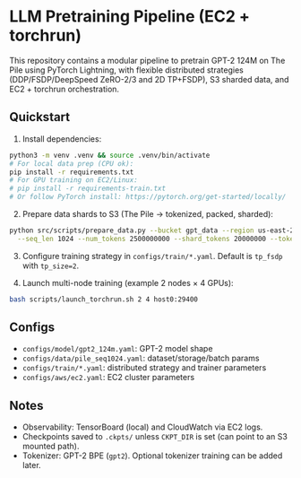 # LLM Pretraining Pipeline (EC2 + torchrun)

This repository contains a modular pipeline to pretrain GPT-2 124M on The Pile using PyTorch Lightning, with flexible distributed strategies (DDP/FSDP/DeepSpeed ZeRO-2/3 and 2D TP+FSDP), S3 sharded data, and EC2 + torchrun orchestration.

## Quickstart

1. Install dependencies:
```bash
python3 -m venv .venv && source .venv/bin/activate
# For local data prep (CPU ok):
pip install -r requirements.txt
# For GPU training on EC2/Linux:
# pip install -r requirements-train.txt
# Or follow PyTorch install: https://pytorch.org/get-started/locally/
```

2. Prepare data shards to S3 (The Pile → tokenized, packed, sharded):
```bash
python src/scripts/prepare_data.py --bucket gpt_data --region us-east-2 \
  --seq_len 1024 --num_tokens 2500000000 --shard_tokens 20000000 --tokenizer gpt2
```

3. Configure training strategy in `configs/train/*.yaml`. Default is `tp_fsdp` with `tp_size=2`.

4. Launch multi-node training (example 2 nodes × 4 GPUs):
```bash
bash scripts/launch_torchrun.sh 2 4 host0:29400
```

## Configs
- `configs/model/gpt2_124m.yaml`: GPT-2 model shape
- `configs/data/pile_seq1024.yaml`: dataset/storage/batch params
- `configs/train/*.yaml`: distributed strategy and trainer parameters
- `configs/aws/ec2.yaml`: EC2 cluster parameters

## Notes
- Observability: TensorBoard (local) and CloudWatch via EC2 logs.
- Checkpoints saved to `.ckpts/` unless `CKPT_DIR` is set (can point to an S3 mounted path).
- Tokenizer: GPT-2 BPE (`gpt2`). Optional tokenizer training can be added later.
